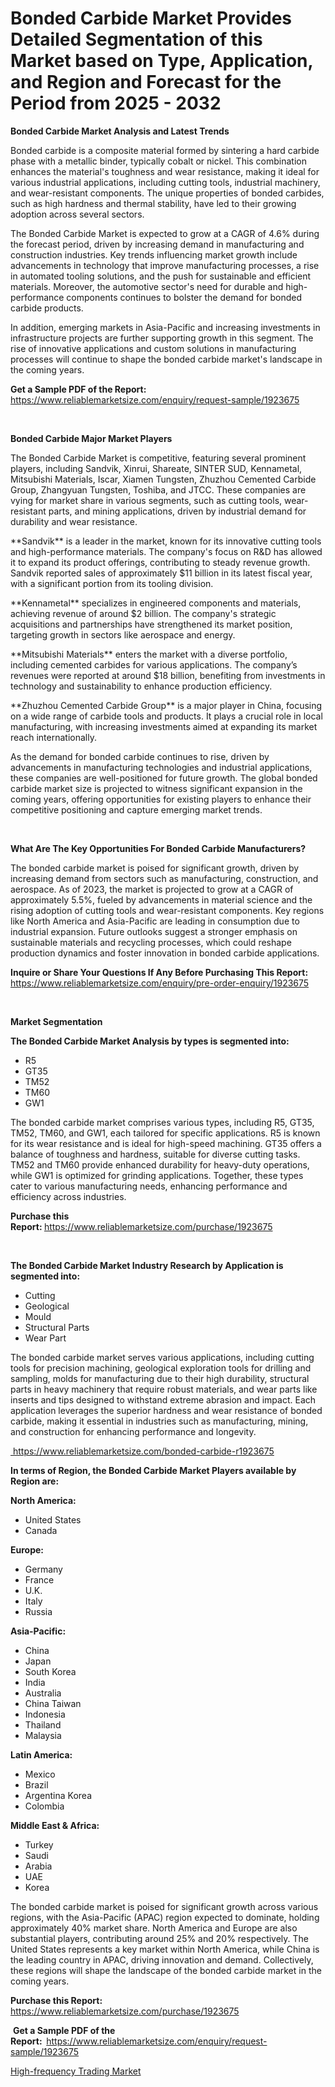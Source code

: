 <p><h1>Bonded Carbide Market Provides Detailed Segmentation of this Market based on Type, Application, and Region and Forecast for the Period from 2025 - 2032</h1></p><p><strong>Bonded Carbide Market Analysis and Latest Trends</strong></p>
<p><p>Bonded carbide is a composite material formed by sintering a hard carbide phase with a metallic binder, typically cobalt or nickel. This combination enhances the material's toughness and wear resistance, making it ideal for various industrial applications, including cutting tools, industrial machinery, and wear-resistant components. The unique properties of bonded carbides, such as high hardness and thermal stability, have led to their growing adoption across several sectors.</p><p>The Bonded Carbide Market is expected to grow at a CAGR of 4.6% during the forecast period, driven by increasing demand in manufacturing and construction industries. Key trends influencing market growth include advancements in technology that improve manufacturing processes, a rise in automated tooling solutions, and the push for sustainable and efficient materials. Moreover, the automotive sector's need for durable and high-performance components continues to bolster the demand for bonded carbide products.</p><p>In addition, emerging markets in Asia-Pacific and increasing investments in infrastructure projects are further supporting growth in this segment. The rise of innovative applications and custom solutions in manufacturing processes will continue to shape the bonded carbide market's landscape in the coming years.</p></p>
<p><strong>Get a Sample PDF of the Report:&nbsp;</strong> <a href="https://www.reliablemarketsize.com/enquiry/request-sample/1923675?utm_campaign=2453&utm_medium=2&utm_source=Github&utm_content=ia&utm_term=28032025&utm_id=bonded-carbide">https://www.reliablemarketsize.com/enquiry/request-sample/1923675</a></p>
<p>&nbsp;</p>
<p><strong>Bonded Carbide Major Market Players</strong></p>
<p><p>The Bonded Carbide Market is competitive, featuring several prominent players, including Sandvik, Xinrui, Shareate, SINTER SUD, Kennametal, Mitsubishi Materials, Iscar, Xiamen Tungsten, Zhuzhou Cemented Carbide Group, Zhangyuan Tungsten, Toshiba, and JTCC. These companies are vying for market share in various segments, such as cutting tools, wear-resistant parts, and mining applications, driven by industrial demand for durability and wear resistance.</p><p>**Sandvik** is a leader in the market, known for its innovative cutting tools and high-performance materials. The company's focus on R&D has allowed it to expand its product offerings, contributing to steady revenue growth. Sandvik reported sales of approximately $11 billion in its latest fiscal year, with a significant portion from its tooling division.</p><p>**Kennametal** specializes in engineered components and materials, achieving revenue of around $2 billion. The company's strategic acquisitions and partnerships have strengthened its market position, targeting growth in sectors like aerospace and energy.</p><p>**Mitsubishi Materials** enters the market with a diverse portfolio, including cemented carbides for various applications. The company’s revenues were reported at around $18 billion, benefiting from investments in technology and sustainability to enhance production efficiency.</p><p>**Zhuzhou Cemented Carbide Group** is a major player in China, focusing on a wide range of carbide tools and products. It plays a crucial role in local manufacturing, with increasing investments aimed at expanding its market reach internationally.</p><p>As the demand for bonded carbide continues to rise, driven by advancements in manufacturing technologies and industrial applications, these companies are well-positioned for future growth. The global bonded carbide market size is projected to witness significant expansion in the coming years, offering opportunities for existing players to enhance their competitive positioning and capture emerging market trends.</p></p>
<p>&nbsp;</p>
<p><strong>What Are The Key Opportunities For Bonded Carbide Manufacturers?</strong></p>
<p><p>The bonded carbide market is poised for significant growth, driven by increasing demand from sectors such as manufacturing, construction, and aerospace. As of 2023, the market is projected to grow at a CAGR of approximately 5.5%, fueled by advancements in material science and the rising adoption of cutting tools and wear-resistant components. Key regions like North America and Asia-Pacific are leading in consumption due to industrial expansion. Future outlooks suggest a stronger emphasis on sustainable materials and recycling processes, which could reshape production dynamics and foster innovation in bonded carbide applications.</p></p>
<p><strong>Inquire or Share Your Questions If Any Before Purchasing This Report:</strong> <a href="https://www.reliablemarketsize.com/enquiry/pre-order-enquiry/1923675?utm_campaign=2453&utm_medium=2&utm_source=Github&utm_content=ia&utm_term=28032025&utm_id=bonded-carbide">https://www.reliablemarketsize.com/enquiry/pre-order-enquiry/1923675</a></p>
<p>&nbsp;</p>
<p><strong>Market Segmentation</strong></p>
<p><strong>The Bonded Carbide Market Analysis by types is segmented into:</strong></p>
<p><ul><li>R5</li><li>GT35</li><li>TM52</li><li>TM60</li><li>GW1</li></ul></p>
<p><p>The bonded carbide market comprises various types, including R5, GT35, TM52, TM60, and GW1, each tailored for specific applications. R5 is known for its wear resistance and is ideal for high-speed machining. GT35 offers a balance of toughness and hardness, suitable for diverse cutting tasks. TM52 and TM60 provide enhanced durability for heavy-duty operations, while GW1 is optimized for grinding applications. Together, these types cater to various manufacturing needs, enhancing performance and efficiency across industries.</p></p>
<p><strong>Purchase this Report:&nbsp;</strong><a href="https://www.reliablemarketsize.com/purchase/1923675?utm_campaign=2453&utm_medium=2&utm_source=Github&utm_content=ia&utm_term=28032025&utm_id=bonded-carbide">https://www.reliablemarketsize.com/purchase/1923675</a></p>
<p>&nbsp;</p>
<p><strong>The Bonded Carbide Market Industry Research by Application is segmented into:</strong></p>
<p><ul><li>Cutting</li><li>Geological</li><li>Mould</li><li>Structural Parts</li><li>Wear Part</li></ul></p>
<p><p>The bonded carbide market serves various applications, including cutting tools for precision machining, geological exploration tools for drilling and sampling, molds for manufacturing due to their high durability, structural parts in heavy machinery that require robust materials, and wear parts like inserts and tips designed to withstand extreme abrasion and impact. Each application leverages the superior hardness and wear resistance of bonded carbide, making it essential in industries such as manufacturing, mining, and construction for enhancing performance and longevity.</p></p>
<p><a href="https://www.reliablemarketsize.com/bonded-carbide-r1923675?utm_campaign=2453&utm_medium=2&utm_source=Github&utm_content=ia&utm_term=28032025&utm_id=bonded-carbide">&nbsp;https://www.reliablemarketsize.com/bonded-carbide-r1923675</a></p>
<p><strong>In terms of Region, the Bonded Carbide Market Players available by Region are:</strong></p>
<p>
    <p> <strong> North America: </strong>
        <ul>
            <li>United States</li>
            <li>Canada</li>
        </ul>
        </p> 
    <p> <strong> Europe: </strong>
        <ul>
            <li>Germany</li>
            <li>France</li>
            <li>U.K.</li>
            <li>Italy</li>
            <li>Russia</li>
        </ul>
        </p> 
    <p> <strong> Asia-Pacific: </strong>
        <ul>
            <li>China</li>
            <li>Japan</li>
            <li>South Korea</li>
            <li>India</li>
            <li>Australia</li>
            <li>China Taiwan</li>
            <li>Indonesia</li>
            <li>Thailand</li>
            <li>Malaysia</li>
        </ul>
        </p> 
    <p> <strong> Latin America: </strong>
        <ul>
            <li>Mexico</li>
            <li>Brazil</li>
            <li>Argentina Korea</li>
            <li>Colombia</li>
        </ul>
        </p> 
    <p> <strong> Middle East & Africa: </strong>
        <ul>
            <li>Turkey</li>
            <li>Saudi</li>
            <li>Arabia</li>
            <li>UAE</li>
            <li>Korea</li>
        </ul>
    </p>
    </p>
<p><p>The bonded carbide market is poised for significant growth across various regions, with the Asia-Pacific (APAC) region expected to dominate, holding approximately 40% market share. North America and Europe are also substantial players, contributing around 25% and 20% respectively. The United States represents a key market within North America, while China is the leading country in APAC, driving innovation and demand. Collectively, these regions will shape the landscape of the bonded carbide market in the coming years.</p></p>
<p><strong>Purchase this Report: </strong><a href="https://www.reliablemarketsize.com/purchase/1923675?utm_campaign=2453&utm_medium=2&utm_source=Github&utm_content=ia&utm_term=28032025&utm_id=bonded-carbide">https://www.reliablemarketsize.com/purchase/1923675</a></p>
<p>&nbsp;<strong>Get a Sample PDF of the Report:&nbsp;&nbsp;</strong><a href="https://www.reliablemarketsize.com/enquiry/request-sample/1923675?utm_campaign=2453&utm_medium=2&utm_source=Github&utm_content=ia&utm_term=28032025&utm_id=bonded-carbide">https://www.reliablemarketsize.com/enquiry/request-sample/1923675</a></p>
<p><strong></strong></p>
<p><p><a href="https://github.com/bensemilia864/Market-Research-Report-List-1/blob/main/high-frequency-trading-market.md?utm_campaign=2453&utm_medium=2&utm_source=Github&utm_content=ia&utm_term=28032025&utm_id=bonded-carbide">High-frequency Trading Market</a></p></p>